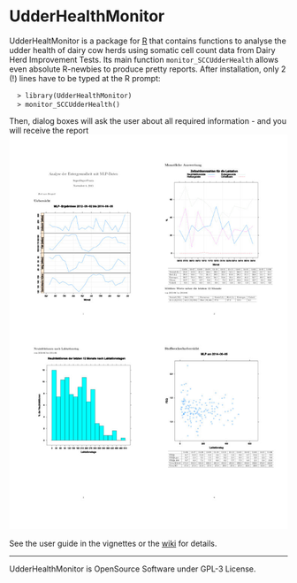 # UdderHealthMonitor

UdderHealtMonitor is a package for [R](https://www.r-project.org/) that contains 
functions to analyse the udder health of dairy cow herds using somatic cell count 
data from Dairy Herd Improvement Tests. Its main function `monitor_SCCUdderHealth` 
allows even absolute R-newbies to produce pretty reports. 
After installation, only 2 (!) lines have to be typed at the R prompt:  

```
  > library(UdderHealthMonitor)  
  > monitor_SCCUdderHealth()  
```

Then, dialog boxes will ask the user about all required information - and you will 
receive the report  
![report](vignettes/figures/example-report.jpg)  

See the user guide in the vignettes or the [wiki](https://github.com/VZoche-Golob/UdderHealthMonitor/wiki) for details.

***

UdderHealthMonitor is OpenSource Software under GPL-3 License.